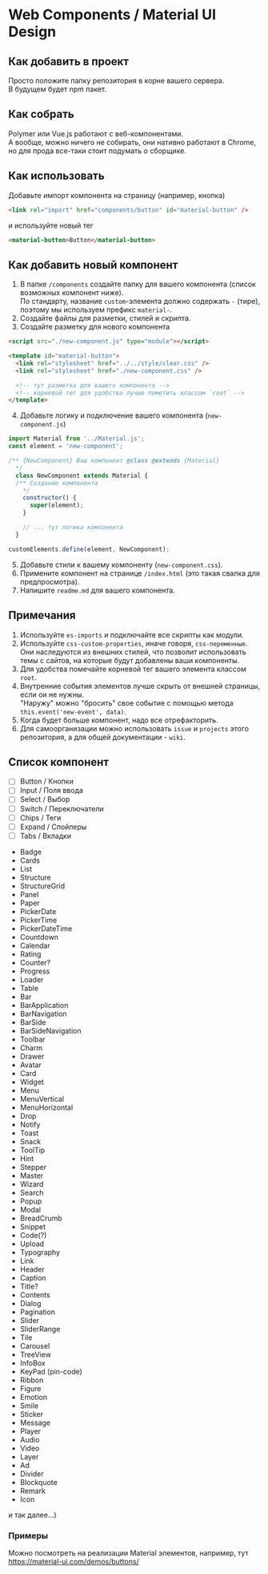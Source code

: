 #  Web Components / Material UI Design

## Как добавить в проект
Просто положите папку репозитория в корне вашего сервера.\
В будущем будет npm пакет.

## Как собрать
Polymer или Vue.js работают с веб-компонентами.\
А вообще, можно ничего не собирать, они нативно работают в Chrome, но для прода все-таки стоит подумать о сборщике.

## Как использовать
Добавьте импорт компонента на страницу (например, кнопка)
```html
<link rel="import" href="components/button" id="material-button" />
```
и используйте новый тег
```html
<material-button>Button</material-button>
```

## Как добавить новый компонент
1. В папке `/components` создайте папку для вашего компонента (список возможных компонент ниже).\
По стандарту, название `custom`-элемента должно содержать `-` (тире), поэтому мы используем префикс `material-`.
2. Создайте файлы для разметки, стилей и скрипта.
3. Создайте разметку для нового компонента
```html
<script src="./new-component.js" type="module"></script>

<template id="material-button">
  <link rel="stylesheet" href="../../style/clear.css" />
  <link rel="stylesheet" href="./new-component.css" />

  <!-- тут разметка для вашего компонента -->
  <!-- корневой тег для удобства лучше пометить классом `root` -->
</template>
```
4. Добавьте логику и подключение вашего компонента (`new-component.js`)
```javascript
import Material from '../Material.js';
const element = 'new-component';

/** {NewComponent} Ваш компонент @class @extends {Material}
  */
  class NewComponent extends Material {
  /** Создание компонента
    */
    constructor() {
      super(element);
    }

    // ... тут логика компонента
  }

customElements.define(element, NewComponent);
```
5. Добавьте стили к вашему компоненту (`new-component.css`).
6. Примените компонент на странице `/index.html` (это такая свалка для предпросмотра).
7. Напишите `readme.md` для вашего компонента.

## Примечания
1. Используйте `es-imports` и подключайте все скрипты как модули.
2. Используйте `css-custom-properties`, иначе говоря, `css-переменные`.\
Они наследуются из внешних стилей, что позволит использовать темы с сайтов, на которые будут добавлены ваши компоненты.
3. Для удобства помечайте корневой тег вашего элемента классом `root`.
4. Внутренние события элементов лучше скрыть от внешней страницы, если ои не нужны.\
"Наружу" можно "бросить" свое событие с помощью метода `this.event('new-event', data)`.
6. Когда будет больше компонент, надо все отрефакторить.
7. Для самоорганизации можно использовать `issue` и `projects` этого репозитория, а для общей документации - `wiki`.

## Список компонент
- [ ] Button / Кнопки
- [ ] Input / Поля ввода
- [ ] Select / Выбор
- [ ] Switch / Переключатели
- [ ] Chips / Теги
- [ ] Expand / Спойлеры
- [ ] Tabs / Вкладки

- Badge
- Cards
- List
- Structure
- StructureGrid
- Panel
- Paper
- PickerDate
- PickerTime
- PickerDateTime
- Countdown
- Calendar
- Rating
- Counter?
- Progress
- Loader
- Table
- Bar
- BarApplication
- BarNavigation
- BarSide
- BarSideNavigation
- Toolbar
- Charm
- Drawer
- Avatar
- Card
- Widget
- Menu
- MenuVertical
- MenuHorizontal
- Drop
- Notify
- Toast
- Snack
- ToolTip
- Hint
- Stepper
- Master
- Wizard
- Search
- Popup
- Modal
- BreadCrumb
- Snippet
- Code(?)
- Upload
- Typography
- Link
- Header
- Caption
- Title?
- Contents
- Dialog
- Pagination
- Slider
- SliderRange
- Tile
- Carousel
- TreeView
- InfoBox
- KeyPad (pin-code)
- Ribbon
- Figure
- Emotion
- Smile
- Sticker
- Message
- Player
- Audio
- Video
- Layer
- Ad
- Divider
- Blockquote
- Remark
- Icon

и так далее...)

### Примеры
Можно посмотреть на реализации Material элементов, например, тут\
https://material-ui.com/demos/buttons/
